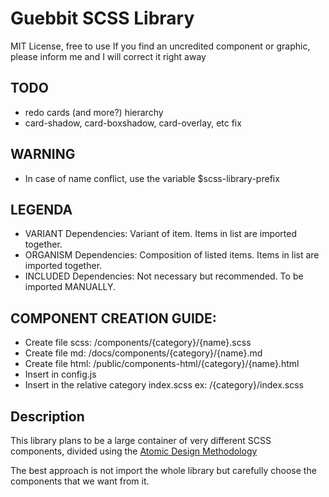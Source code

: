 # Guebbit SCSS Library
MIT License, free to use
If you find an uncredited component or graphic, please inform me and I will correct it right away

## TODO
 - redo cards (and more?) hierarchy
 - card-shadow, card-boxshadow, card-overlay, etc fix

## WARNING
- In case of name conflict, use the variable $scss-library-prefix

## LEGENDA
- VARIANT Dependencies: Variant of item. Items in list are imported together. 
- ORGANISM Dependencies: Composition of listed items. Items in list are imported together.
- INCLUDED Dependencies: Not necessary but recommended. To be imported MANUALLY.

## COMPONENT CREATION GUIDE:
- Create file scss: /components/{category}/{name}.scss
- Create file md: /docs/components/{category}/{name}.md
- Create file html: /public/components-html/{category}/{name}.html
- Insert in config.js
- Insert in the relative category index.scss ex: /{category}/index.scss

## Description
This library plans to be a large container of very different SCSS components, 
divided using the [Atomic Design Methodology](https://bradfrost.com/blog/post/atomic-web-design/)  

The best approach is not import the whole library but carefully choose the components that we want from it.